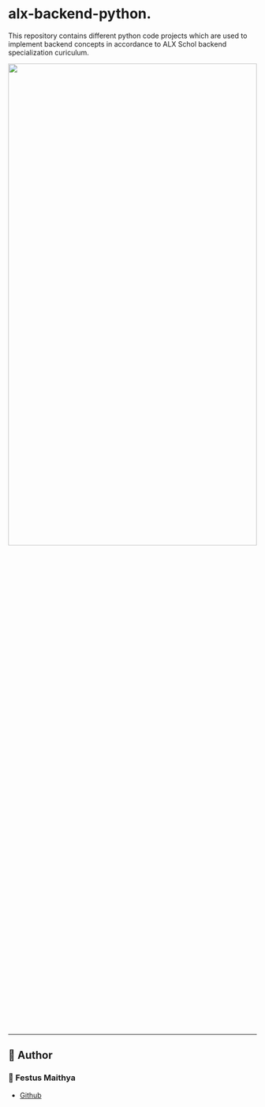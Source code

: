 # alx-backend-python.
This repository contains different python code projects which are used to implement backend concepts in accordance to ALX Schol backend specialization curiculum.

<img src="https://media.geeksforgeeks.org/wp-content/cdn-uploads/20210917204112/Top-10-Advance-Python-Concepts-That-You-Must-Know.png" width = "100%" height = "50%"/>

---


## :pencil: **Author**
### :man: Festus Maithya
- [Github](https://github.com/festusmaithyakcau)
